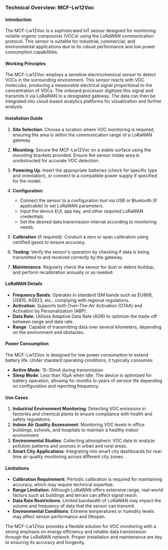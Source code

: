 ### Technical Overview: MCF-Lw12Voc

#### Introduction
The MCF-Lw12Voc is a sophisticated IoT sensor designed for monitoring volatile organic compounds (VOCs) using the LoRaWAN communication protocol. This sensor is suitable for industrial, commercial, and environmental applications due to its robust performance and low power consumption capabilities.

#### Working Principles
The MCF-Lw12Voc employs a sensitive electrochemical sensor to detect VOCs in the surrounding environment. This sensor reacts with VOC molecules, producing a measurable electrical signal proportional to the concentration of VOCs. The onboard processor digitizes this signal and transmits it via LoRaWAN to a designated gateway. The data can then be integrated into cloud-based analytics platforms for visualization and further analysis.

#### Installation Guide
1. **Site Selection**: Choose a location where VOC monitoring is required, ensuring the area is within the communication range of a LoRaWAN gateway.

2. **Mounting**: Secure the MCF-Lw12Voc on a stable surface using the mounting brackets provided. Ensure the sensor intake area is unobstructed for accurate VOC detection.

3. **Powering Up**: Insert the appropriate batteries (check for specific type and orientation), or connect to a compatible power supply if specified for the model.

4. **Configuration**:
   - Connect the sensor to a configuration tool via USB or Bluetooth (if applicable) to set LoRaWAN parameters.
   - Input the device EUI, app key, and other required LoRaWAN credentials.
   - Set the desired data transmission interval according to monitoring needs.

5. **Calibration** (if required): Conduct a zero or span calibration using certified gases to ensure accuracy.

6. **Testing**: Verify the sensor's operation by checking if data is being transmitted to and received correctly by the gateway.

7. **Maintenance**: Regularly check the sensor for dust or debris buildup, and perform recalibration annually or as needed.

#### LoRaWAN Details
- **Frequency Bands**: Operates in standard ISM bands such as EU868, US915, AS923, etc., complying with regional regulations.
- **Activation**: Supports both Over-The-Air Activation (OTAA) and Activation by Personalization (ABP).
- **Data Rate**: Utilizes Adaptive Data Rate (ADR) to optimize the trade-off between range and data rate.
- **Range**: Capable of transmitting data over several kilometers, depending on the environment and obstacles.

#### Power Consumption
The MCF-Lw12Voc is designed for low power consumption to extend battery life. Under standard operating conditions, it typically consumes:
- **Active Mode**: 15-30mA during transmission.
- **Sleep Mode**: Less than 10μA when idle.
The device is optimized for battery operation, allowing for months to years of service life depending on configuration and reporting frequency.

#### Use Cases
1. **Industrial Environment Monitoring**: Detecting VOC emissions in factories and chemical plants to ensure compliance with health and safety regulations.
2. **Indoor Air Quality Assessment**: Monitoring VOC levels in office buildings, schools, and hospitals to maintain a healthy indoor environment.
3. **Environmental Studies**: Collecting atmospheric VOC data to analyze pollution patterns and sources in urban and rural areas.
4. **Smart City Applications**: Integrating into smart city dashboards for real-time air quality monitoring across different city zones.

#### Limitations
- **Calibration Requirement**: Periodic calibration is required for maintaining accuracy, which may require technical expertise.
- **Range Limitation**: Although LoRaWAN offers extensive range, real-world factors such as buildings and terrain can affect signal reach.
- **Data Rate Restrictions**: Limited bandwidth of LoRaWAN may impact the volume and frequency of data that the sensor can transmit.
- **Environmental Conditions**: Extreme temperatures or humidity levels may affect sensor performance and lifespan.

The MCF-Lw12Voc provides a flexible solution for VOC monitoring with a strong emphasis on energy efficiency and reliable data transmission through the LoRaWAN network. Proper installation and maintenance are key to ensuring its accuracy and longevity.